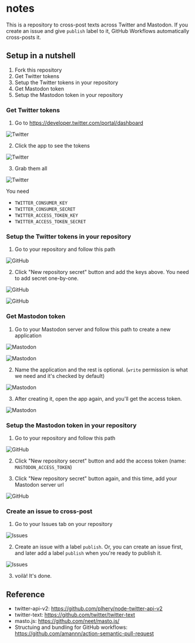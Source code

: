 # notes

This is a repository to cross-post texts across Twitter and Mastodon. If you create an issue and give `publish` label to it, GitHub Workflows automatically cross-posts it.

## Setup in a nutshell

1. Fork this repository
2. Get Twitter tokens
3. Setup the Twitter tokens in your repository
4. Get Mastodon token
5. Setup the Mastodon token in your repository

### Get Twitter tokens

1. Go to https://developer.twitter.com/portal/dashboard

![Twitter](./public/twitter-01.png)

2. Click the app to see the tokens

![Twitter](./public/twitter-02.png)

3. Grab them all

![Twitter](./public/twitter-03.png)

You need

- `TWITTER_CONSUMER_KEY`
- `TWITTER_CONSUMER_SECRET`
- `TWITTER_ACCESS_TOKEN_KEY`
- `TWITTER_ACCESS_TOKEN_SECRET`

### Setup the Twitter tokens in your repository

1. Go to your repository and follow this path

![GitHub](./public/github-01.png)

2. Click "New repository secret" button and add the keys above. You need to add secret one-by-one.

![GitHub](./public/github-02.png)

![GitHub](./public/github-03.png)

### Get Mastodon token

1. Go to your Mastodon server and follow this path to create a new application

![Mastodon](./public/mastodon-01.png)

![Mastodon](./public/mastodon-02.png)

2. Name the application and the rest is optional. (`write` permission is what we need and it's checked by default)

![Mastodon](./public/mastodon-03.png)

3. After creating it, open the app again, and you'll get the access token.

![Mastodon](./public/mastodon-04.png)

### Setup the Mastodon token in your repository

1. Go to your repository and follow this path

![GitHub](./public/github-01.png)

2. Click "New repository secret" button and add the access token (name: `MASTODON_ACCESS_TOKEN`)

3. Click "New repository secret" button again, and this time, add your Mastodon server url

![GitHub](./public/mastodon-05.png)

### Create an issue to cross-post

1. Go to your Issues tab on your repository

![Issues](./public/issue-01.png)

2. Create an issue with a label `publish`. Or, you can create an issue first, and later add a label `publish` when you're ready to publish it.

![Issues](./public/issue-01.png)

3. voilà! It's done.

## Reference

- twitter-api-v2: https://github.com/plhery/node-twitter-api-v2
- twitter-text: https://github.com/twitter/twitter-text
- masto.js: https://github.com/neet/masto.js/
- Structuing and bundling for GitHub workflows: https://github.com/amannn/action-semantic-pull-request

